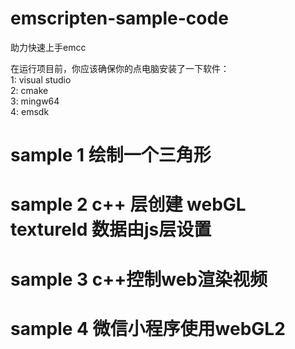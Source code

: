 # emscripten-sample-code
助力快速上手emcc

在运行项目前，你应该确保你的点电脑安装了一下软件：<br>
1: visual studio<br>
2: cmake<br>
3: mingw64<br>
4: emsdk<br>


# sample 1 绘制一个三角形


# sample 2 c++ 层创建 webGL textureId 数据由js层设置


# sample 3 c++控制web渲染视频


# sample 4 微信小程序使用webGL2